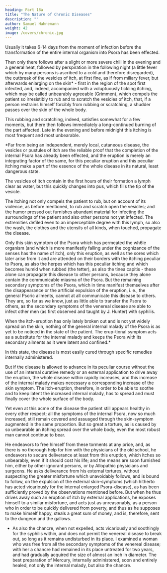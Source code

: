 ```yaml
---
heading: Part 18a
title: "The Nature of Chronic Diseases"
description: ""
author: Samuel Hahnemann
weight: 42
image: /covers/chronic.jpg
---
```



Usually it takes 6-14 days from the moment of infection before the transformation of the entire internal organism into Psora has been effected. 

Then only there follows after a slight or more severe chill in the evening and a general heat, followed by perspiration in the following night (a little fever which by many persons is ascribed to a cold and therefore disregarded), the outbreak of the vesicles of itch, at first fine, as if from miliary fever, but afterwards enlarging on the skin* - first in the region of the spot first infected, and, indeed, accompanied with a voluptuously tickling itching, which may be called unbearably agreeable (Grimmen), which compels the patient so irresistibly to rub and to scratch the vesicles of itch, that, if a person restrains himself forcibly from rubbing or scratching, a shudder passes over the skin of the whole body. 

This rubbing and scratching, indeed, satisfies somewhat for a few moments, but there then follows immediately a long-continued burning of the part affected. Late in the evening and before midnight this itching is most frequent and most unbearable.

*Far from being an independent, merely local, cutaneous disease, the vesicles or pustules of itch are the reliable proof that the completion of the internal Psora has already been effected, and the eruption is merely an integrating factor of the same, for this peculiar eruption and this peculiar itching make a part of the essence of the whole disease in its natural, least dangerous state.

The vesicles of itch contain in the first hours of their formation a lymph clear as water, but this quickly changes into pus, which fills the tip of the vesicle.

The itching not only compels the patient to rub, but on account of its violence, as before mentioned, to rub and scratch open the vesicles; and the humor pressed out furnishes abundant material for infecting the surroundings of the patient and also other persons not yet infected. The extremities defiled even to an imperceptible degree with this lymph, so also the wash, the clothes and the utensils of all kinds, when touched, propagate the disease.

Only this skin symptom of the Psora which has permeated the wh6le organism (and which is more manifestly falling under the cognizance of the senses has the name of itch), only this eruption, as well as the sores which later arise from it and are attended on their borders with the itching peculiar to Psora, as also the herpes which has this peculiar itching and which becomes humid when rubbed (the tetter), as also the tinea capitis - these alone can propagate this disease to other persons, because they alone contain the communicable miasma of the Psora. But the remaining secondary symptoms of the Psora, which in time manifest themselves after the disappearance or the artificial expulsion of the eruption, i. e., the general Psoric ailments, cannot at all communicate this disease to others. They are, so far as we know, just as little able to transfer the Psora to others, as the secondary symptoms of the venereal disease are able to infect other men (as first observed and taught by J. Hunter) with syphilis.

When the itch-eruption has only lately broken out and is not yet widely spread on the skin, nothing of the general internal malady of the Psora is as yet to be noticed in the state of the patient. The erup-tional symptom acts as a substitute for the internal malady and keeps the Psora with its secondary ailments as it were latent and confined.*

In this state, the disease is most easily cured through specific remedies internally administered.

But if the disease is allowed to advance in its peculiar course without the use of an internal curative remedy or an external application to drive away the eruption, the whole disease within rapidly increases, and this increase of the internal malady makes necessary a corresponding increase of the skin symptom. The itch-eruption, therefore, in order to be able to soothe and to keep latent the increased internal malady, has to spread and must finally cover the whole surface of the body.

Yet even at this acme of the disease the patient still appears healthy in every other respect; all the symptoms of the internal Psora, now so much increased, still remain covered and assuaged through the skin-symptom augmented in the same proportion. But so great a torture, as is caused by so unbearable an itching spread over the whole body, even the most robust man cannot continue to bear.

He endeavors to free himself from these torments at any price, and, as there is no thorough help for him with the physicians of the old school, he endeavors to secure deliverance at least from this eruption, which itches so unbearably, even if it should cost his life; and the means are soon furnished him, either by other ignorant persons, or by Allopathic physicians and surgeons. He asks deliverance from his external tortures, without suspecting the greater misfortune which unavoidably follows, and is bound to follow, on the expulsion of the external skin-symptoms (which hitherto has acted vicariously for the internal enlarged Psora-disease), as has been sufficiently proved by the observations mentioned before. But when he thus drives away such an eruption of itch by external applications, he exposes himself to a similar misfortune, and acts just as unreasonably, as a person who in order to be quickly delivered from poverty, and thus as he supposes to make himself happy, steals a great sum of money, and is, therefore, sent to the dungeon and the gallows.

* As also the chancre, when not expelled, acts vicariously and soothingly for the syphilis within, and does not permit the venereal disease to break out, so long as it remains undisturbed in its place. I examined a woman who was free from all the secondary symptoms of the venereal disease; with her a chancre had remained in its place untreated for two years, and had gradually acquired the size of almost an inch in diameter. The best preparation of Mercury, internally administered, soon and entirely healed, not only the internal malady, but also the chancre.

 